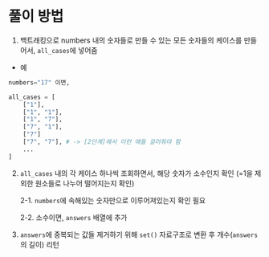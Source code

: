# 풀이 방법

1. 백트래킹으로 numbers 내의 숫자들로 만들 수 있는 모든 숫자들의 케이스를 만들어서, `all_cases`에 넣어줌

- 예

```py
numbers="17" 이면,

all_cases = [
    ["1"],
    ["1", "1"],
    ["1", "7"],
    ["7", "1"],
    ["7"]
    ["7", "7"], # -> [2단계]에서 이런 애들 걸러줘야 함
    ...
]
```

2. `all_cases` 내의 각 케이스 하나씩 조회하면서, 해당 숫자가 소수인지 확인 (=1을 제외한 원소들로 나누어 떨어지는지 확인)

   2-1. `numbers`에 속해있는 숫자만으로 이루어져있는지 확인 필요

   2-2. 소수이면, `answers` 배열에 추가

3. `answers`에 중복되는 값들 제거하기 위해 `set()` 자료구조로 변환 후 개수(`answers`의 길이) 리턴
